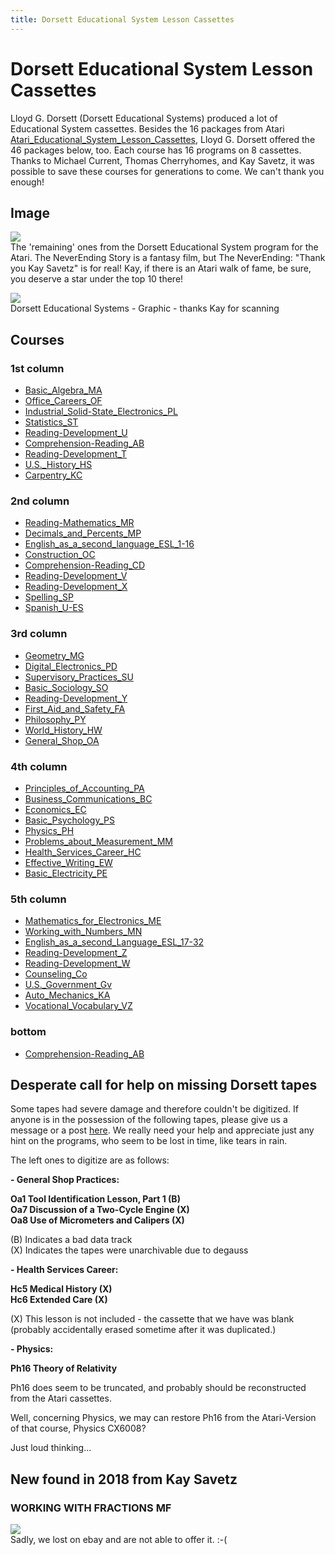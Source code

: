 ```yaml
---
title: Dorsett Educational System Lesson Cassettes
---
```

# Dorsett Educational System Lesson Cassettes  
Lloyd G. Dorsett (Dorsett Educational Systems) produced a lot of Educational System cassettes. Besides the 16 packages from Atari [Atari_Educational_System_Lesson_Cassettes](../Atari_Educational_System_Lesson_Cassettes/index.md), Lloyd G. Dorsett offered the 46 packages below, too. Each course has 16 programs on 8 cassettes.  
Thanks to Michael Current, Thomas Cherryhomes, and Kay Savetz, it was possible to save these courses for generations to come. We can't thank you enough!  
## Image  
![](attachments/45packages.jpg)  
The 'remaining' ones from the Dorsett Educational System program for the Atari. The NeverEnding Story is a fantasy film, but The NeverEnding: "Thank you Kay Savetz" is for real! Kay, if there is an Atari walk of fame, be sure, you deserve a star under the top 10 there!  
  
![](attachments/Dorsett_Educational_Systems_Graphic.jpg)  
Dorsett Educational Systems - Graphic - thanks Kay for scanning  
## Courses  
### 1st column  
- [Basic_Algebra_MA](../Basic_Algebra_MA/index.md)  
- [Office_Careers_OF](../Office_Careers_OF/index.md)  
- [Industrial_Solid-State_Electronics_PL](../Industrial_Solid-State_Electronics_PL/index.md)  
- [Statistics_ST](../Statistics_ST/index.md)  
- [Reading-Development_U](../Reading-Development_U/index.md)  
- [Comprehension-Reading_AB](../Comprehension-Reading_AB/index.md)  
- [Reading-Development_T](../Reading-Development_T/index.md)  
- [U.S._History_HS](../U.S._History_HS/index.md)  
- [Carpentry_KC](../Carpentry_KC/index.md)  
### 2nd column  
- [Reading-Mathematics_MR](../Reading-Mathematics_MR/index.md)  
- [Decimals_and_Percents_MP](../Decimals_and_Percents_MP/index.md)  
- [English_as_a_second_language_ESL_1-16](../English_as_a_second_language_ESL_1-16/index.md)  
- [Construction_OC](../Construction_OC/index.md)  
- [Comprehension-Reading_CD](../Comprehension-Reading_CD/index.md)  
- [Reading-Development_V](../Reading-Development_V/index.md)  
- [Reading-Development_X](../Reading-Development_X/index.md)  
- [Spelling_SP](../Spelling_SP/index.md)  
- [Spanish_U-ES](../Spanish_U-ES/index.md)  
### 3rd column  
- [Geometry_MG](../Geometry_MG/index.md)  
- [Digital_Electronics_PD](../Digital_Electronics_PD/index.md)  
- [Supervisory_Practices_SU](../Supervisory_Practices_SU/index.md)  
- [Basic_Sociology_SO](../Basic_Sociology_SO/index.md)  
- [Reading-Development_Y](../Reading-Development_Y/index.md)  
- [First_Aid_and_Safety_FA](../First_Aid_and_Safety_FA/index.md)  
- [Philosophy_PY](../Philosophy_PY/index.md)  
- [World_History_HW](../World_History_HW/index.md)  
- [General_Shop_OA](../General_Shop_OA/index.md)  
### 4th column  
- [Principles_of_Accounting_PA](../Principles_of_Accounting_PA/index.md)  
- [Business_Communications_BC](../Business_Communications_BC/index.md)  
- [Economics_EC](../Economics_EC/index.md)  
- [Basic_Psychology_PS](../Basic_Psychology_PS/index.md)  
- [Physics_PH](../Physics_PH/index.md)  
- [Problems_about_Measurement_MM](../Problems_about_Measurement_MM/index.md)  
- [Health_Services_Career_HC](../Health_Services_Career_HC/index.md)  
- [Effective_Writing_EW](../Effective_Writing_EW/index.md)  
- [Basic_Electricity_PE](../Basic_Electricity_PE/index.md)  
### 5th column  
- [Mathematics_for_Electronics_ME](../Mathematics_for_Electronics_ME/index.md)  
- [Working_with_Numbers_MN](../Working_with_Numbers_MN/index.md)  
- [English_as_a_second_Language_ESL_17-32](../English_as_a_second_Language_ESL_17-32/index.md)  
- [Reading-Development_Z](../Reading-Development_Z/index.md)  
- [Reading-Development_W](../Reading-Development_W/index.md)  
- [Counseling_Co](../Counseling_Co/index.md)  
- [U.S._Government_Gv](../U.S._Government_Gv/index.md)  
- [Auto_Mechanics_KA](../Auto_Mechanics_KA/index.md)  
- [Vocational_Vocabulary_VZ](../Vocational_Vocabulary_VZ/index.md)  
  
### bottom  
- [Comprehension-Reading_AB](../Comprehension-Reading_AB/index.md)  
  
## Desperate call for help on missing Dorsett tapes  
  
Some tapes had severe damage and therefore couldn't be digitized. If anyone is in the possession of the following tapes, please give us a message or a post [here](http://atariage.com/forums/topic/251713-desperate-call-for-help-on-missing-dorsett-tapes/). We really need your help and appreciate just any hint on the programs, who seem to be lost in time, like tears in rain.  
  
The left ones to digitize are as follows:  
  
__- General Shop Practices:__  
  
__Oa1  Tool Identification Lesson, Part 1  (B)__  
__Oa7  Discussion of a Two-Cycle Engine    (X)__  
__Oa8  Use of Micrometers and Calipers     (X)__  
  
(B) Indicates a bad data track  
(X) Indicates the tapes were unarchivable due to degauss  
  
  
__- Health Services Career:__  
  
__Hc5	Medical History    (X)__  
__Hc6	Extended Care      (X)__  
  
(X) This lesson is not included - the cassette that we have was blank (probably accidentally erased sometime after it was duplicated.)  
  
  
__- Physics:__  
  
__Ph16	Theory of Relativity__  
  
Ph16 does seem to be truncated, and probably should be reconstructed from the Atari cassettes.  
  
Well, concerning Physics, we may can restore Ph16 from the Atari-Version of that course, Physics CX6008?  
  
Just loud thinking...  
## New found in 2018 from Kay Savetz  
### WORKING WITH FRACTIONS MF  
![](attachments/Fractions.jpg)  
Sadly, we lost on ebay and are not able to offer it. :-(  
